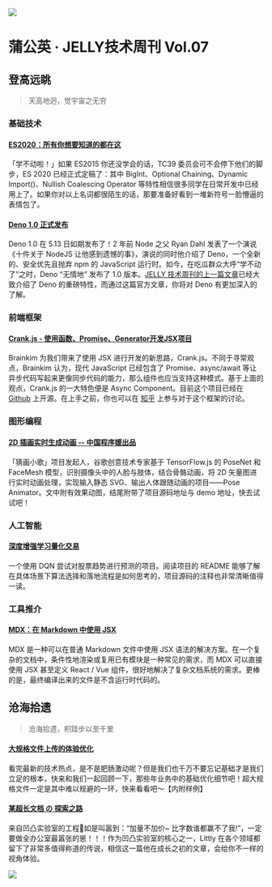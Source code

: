 ![](https://img11.360buyimg.com/ling/jfs/t1/118379/1/6338/222891/5eb91a75Ed5f4943d/8c4b53792f67f3fd.jpg)

# 蒲公英 · JELLY技术周刊 Vol.07

## 登高远眺

> 天高地迥，觉宇宙之无穷

### 基础技术

#### [ES2020：所有你想要知道的都在这](http://3.cn/100eJ-MFL)

「学不动啦！」如果 ES2015 你还没学会的话，TC39 委员会可不会停下他们的脚步，ES 2020 已经正式定稿了：其中 BigInt、Optional Chaining、Dynamic Import()、Nullish Coalescing Operator 等特性相信很多同学在日常开发中已经用上了。如果你对以上名词都很陌生的话，那要准备好看到一堆新符号一脸懵逼的表情包了。

#### [Deno 1.0 正式发布](http://3.cn/100e-JNoS)

Deno 1.0 在 5.13 日如期发布了！2 年前 Node 之父 Ryan Dahl 发表了一个演说《十件关于 NodeJS 让他感到遗憾的事》，演说的同时他介绍了 Deno，一个全新的、安全优先且抛弃 npm 的 JavaScript 运行时。如今，在吃瓜群众大呼“学不动了”之时，Deno “无情地” 发布了 1.0 版本。[JELLY 技术周刊的上一篇文章](http://3.cn/100ec1n-e)已经大致介绍了 Deno 的重磅特性，而通过这篇官方文章，你将对 Deno 有更加深入的了解。

### 前端框架

#### [Crank.js - 使用函数、Promise、Generator开发JSX项目](http://3.cn/100eJM-TH)

Brainkim 为我们带来了使用 JSX 进行开发的新思路，Crank.js。不同于寻常观点，Brainkim 认为，现代 JavaScript 已经包含了 Promise、async/await 等让异步代码写起来更像同步代码的能力，那么组件也应当支持这种模式。基于上面的观点，Crank.js 的一大特色便是 Async Component。目前这个项目已经在 [Github](https://github.com/bikeshaving/crank) 上开源。在上手之前，你也可以在 [知乎](https://www.zhihu.com/question/388457689) 上参与对于这个框架的讨论。

### 图形编程

#### [2D 插画实时生成动画 -- 中国程序媛出品](http://3.cn/100eJMd-5)

「猜画小歌」项目发起人，谷歌创意技术专家基于 TensorFlow.js 的 PoseNet 和 FaceMesh 模型，识别摄像头中的人脸与肢体，结合骨骼动画，将 2D 矢量图进行实时动画处理，实现输入静态 SVG、输出人体跟随动画的项目——Pose Animator。文中附有效果动图，结尾附带了项目源码地址与 demo 地址，快去试试吧！

### 人工智能

#### [深度增强学习量化交易](http://3.cn/100e-JMTI)

一个使用 DQN 尝试对股票趋势进行预测的项目。阅读项目的 README 能够了解在具体场景下算法选择和落地流程是如何思考的，项目源码的注释也非常清晰值得一读。

### 工具推介

#### [MDX：在 Markdown 中使用 JSX](http://3.cn/100eJO8-5)

MDX 是一种可以在普通 Markdown 文件中使用 JSX 语法的解决方案。在一个复杂的文档中，条件性地渲染或复用已有模块是一种常见的需求，而 MDX 可以直接使用 JSX 甚至定义 React / Vue 组件，很好地解决了复杂文档系统的需求。更棒的是，最终编译出来的文件是不含运行时代码的。

## 沧海拾遗

> 沧海拾遗，积跬步以至千里

#### [大规格文件上传的体验优化](http://3.cn/100eJN-9K)

看完最新的技术热点，是不是肥肠激动呢？但是我们也千万不要忘记基础才是我们立足的根本，快来和我们一起回顾一下，那些年业务中的基础优化细节吧！超大规格文件一定是其中难以规避的一环，快来看看吧～【内附样例】

#### [某超长文档 の 探索之路](http://3.cn/1-00eJOzp)

来自凹凸实验室的工程🦁️如是叫嚣到：“加量不加价~ 比字数谁都赢不了我!”，一定要做全办公室最嚣张的崽！！！作为凹凸实验室的核心之一，Littly 在各个领域都留下了非常多值得称道的传说，相信这一篇他在成长之初的文章，会给你不一样的视角体验。

![](https://img20.360buyimg.com/ling/jfs/t1/93326/34/18555/167361/5e946665E13c912ae/9a8405dd8be2dad4.jpg)
